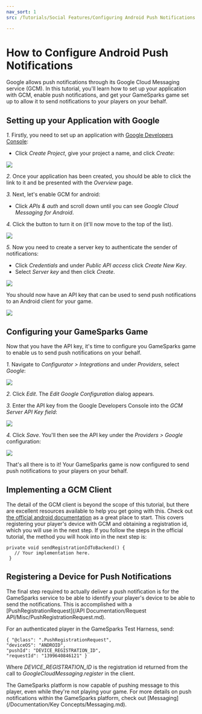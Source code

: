 ```yaml
---
nav_sort: 1
src: /Tutorials/Social Features/Configuring Android Push Notifications.md

---
```


# How to Configure Android Push Notifications

Google allows push notifications through its Google Cloud Messaging service (GCM). In this tutorial, you'll learn how to set up your application with GCM, enable push notifications, and get your GameSparks game set up to allow it to send notifications to your players on your behalf.

## Setting up your Application with Google

*1.* Firstly, you need to set up an application with [Google Developers Console](https://console.developers.google.com/):
* Click *Create Project*, give your project a name, and click *Create*:

![](img/AndroidPush/1.png)

*2.* Once your application has been created, you should be able to click the link to it and be presented with the *Overview* page.

*3.* Next, let's enable GCM for android:
* Click *APIs & auth* and scroll down until you can see *Google Cloud Messaging for Android*.

*4.* Click the button to turn it on (it'll now move to the top of the list).

![](img/AndroidPush/2.png)

*5.* Now you need to create a server key to authenticate the sender of notifications:
* Click *Credentials* and under *Public API access* click *Create New Key*.
* Select *Server key* and then click *Create*.

![](img/AndroidPush/3.png)

You should now have an API key that can be used to send push notifications to an Android client for your game.

![](img/AndroidPush/4.png)

## Configuring your GameSparks Game

Now that you have the API key, it's time to configure you GameSparks game to enable us to send push notifications on your behalf.

*1.* Navigate to *Configurator > Integrations* and under *Providers*, select *Google*:

![](img/AndroidPush/10.png)

*2.* Click *Edit*. The *Edit Google Configuration* dialog appears.

*3.* Enter the API key from the Google Developers Console into the *GCM Server API Key field*:

![](img/AndroidPush/11.png)

*4.* Click *Save*. You'll then see the API key under the *Providers > Google* configuration:

![](img/AndroidPush/12.png)

That's all there is to it! Your GameSparks game is now configured to send push notifications to your players on your behalf.

## Implementing a GCM Client

The detail of the GCM client is beyond the scope of this tutorial, but there are excellent resources available to help you get going with this. Check out [the official android documentation](http://developer.android.com/google/gcm/client.html) as a great place to start. This covers registering your player's device with GCM and obtaining a registration id, which you will use in the next step. If you follow the steps in the official tutorial, the method you will hook into in the next step is:

```
private void sendRegistrationIdToBackend() {
   // Your implementation here.
 }

```

## Registering a Device for Push Notifications

The final step required to actually deliver a push notification is for the GameSparks service to be able to identify your player's device to be able to send the notifications. This is accomplished with a [PushRegistrationRequest](/API Documentation/Request API/Misc/PushRegistrationRequest.md).

For an authenticated player in the GameSparks Test Harness, send:

```
{ "@class": ".PushRegistrationRequest",
"deviceOS": "ANDROID",
"pushId": "DEVICE_REGISTRATION_ID",
"requestId": "1399640846121" }

```

Where *DEVICE_REGISTRATION_ID* is the registration id returned from the call to *GoogleCloudMessaging.register* in the client.

The GameSparks platform is now capable of pushing message to this player, even while they're not playing your game. For more details on push notifications within the GameSparks platform, check out [Messaging](/Documentation/Key Concepts/Messaging.md).
